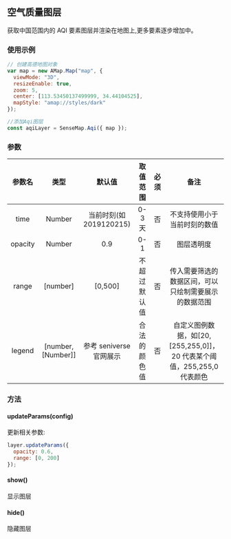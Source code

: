 ## 空气质量图层

获取中国范围内的 AQI 要素图层并渲染在地图上,更多要素逐步增加中。

### 使用示例

```js
// 创建高德地图对象
var map = new AMap.Map("map", {
  viewMode: "3D",
  resizeEnable: true,
  zoom: 5,
  center: [113.53450137499999, 34.44104525],
  mapStyle: "amap://styles/dark"
});

//添加Aqi图层
const aqiLayer = SenseMap.Aqi({ map });
```

### 参数

| 参数名  |       类型        |         默认值          |   取值范围   | 必须 |                                  备注                                   |
| :-----: | :---------------: | :---------------------: | :----------: | :--: | :---------------------------------------------------------------------: |
|  time   |      Number       | 当前时刻(如 2019120215) |    0-3 天    |  否  |                      不支持使用小于当前时刻的数值                       |
| opacity |      Number       |           0.9           |     0-1      |  否  |                               图层透明度                                |
|  range  |     [number]      |         [0,500]         | 不超过默认值 |  否  |          传入需要筛选的数据区间，可以只绘制需要展示的数据范围           |
| legend  | [number,[Number]] | 参考 seniverse 官网展示 | 合法的颜色值 |  否  | 自定义图例数据，如[20,[255,255,0]]，20 代表某个阈值，255,255,0 代表颜色 |

### 方法

#### updateParams(config)

更新相关参数:

```js
layer.updateParams({
  opacity: 0.6,
  range: [0, 200]
});
```

#### show()

显示图层

#### hide()

隐藏图层
